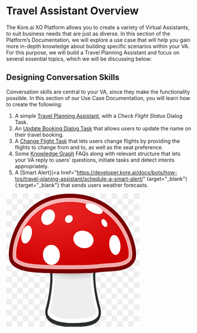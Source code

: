 
# **Travel Assistant Overview**

The Kore.ai XO Platform allows you to create a variety of Virtual Assistants, to suit business needs that are just as diverse. In this section of the Platform’s Documentation, we will explore a use case that will help you gain more in-depth knowledge about building specific scenarios within your VA. For this purpose, we will build a Travel Planning Assistant and focus on several essential topics, which we will be discussing below: 


## Designing Conversation Skills

Conversation skills are central to your VA, since they make the functionality possible. In this section of our Use Case Documentation, you will learn how to create the following:



1. A simple [Travel Planning Assistant](https://developer.kore.ai/docs/bots/how-tos/travel-planing-assistant/create-a-travel-virtual-assistant/), with a _Check Flight Status_ Dialog Task.
2. An [Update Booking Dialog Task](https://developer.kore.ai/docs/bots/how-tos/update-booking-task/) that allows users to update the name on their travel booking. 
3. A [Change Flight Task](https://developer.kore.ai/uncategorised/change-flight-task/) that lets users change flights by providing the flights to change from and to, as well as the seat preference.
4. Some [Knowledge Graph](https://developer.kore.ai/uncategorised/build-a-travel-assistant-knowledge-graph/) FAQs along with relevant structure that lets your VA reply to users’ questions, initiate tasks and detect intents appropriately. 
5. A [Smart Alert](<a href="https://developer.kore.ai/docs/bots/how-tos/travel-planing-assistant/schedule-a-smart-alert/" target="_blank"</a>){:target="_blank"} that sends users weather forecasts.

[![Mushroom](../mushroom.png 'Mushroom Cute')](https://www.pngwing.com/en/free-png-duoxo)